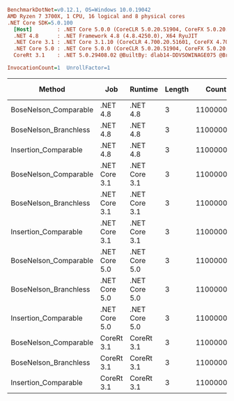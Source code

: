 ``` ini

BenchmarkDotNet=v0.12.1, OS=Windows 10.0.19042
AMD Ryzen 7 3700X, 1 CPU, 16 logical and 8 physical cores
.NET Core SDK=5.0.100
  [Host]        : .NET Core 5.0.0 (CoreCLR 5.0.20.51904, CoreFX 5.0.20.51904), X64 RyuJIT
  .NET 4.8      : .NET Framework 4.8 (4.8.4250.0), X64 RyuJIT
  .NET Core 3.1 : .NET Core 3.1.10 (CoreCLR 4.700.20.51601, CoreFX 4.700.20.51901), X64 RyuJIT
  .NET Core 5.0 : .NET Core 5.0.0 (CoreCLR 5.0.20.51904, CoreFX 5.0.20.51904), X64 RyuJIT
  CoreRt 3.1    : .NET 5.0.29408.02 @BuiltBy: dlab14-DDVSOWINAGE075 @Branch: master @Commit: 4ce1c21ac0d4d1a3b7f7a548214966f69ac9f199, X64 AOT

InvocationCount=1  UnrollFactor=1  

```
|                Method |           Job |       Runtime | Length |     Count |     Mean |   Error |  StdDev | Gen 0 | Gen 1 | Gen 2 | Allocated |
|---------------------- |-------------- |-------------- |------- |---------- |---------:|--------:|--------:|------:|------:|------:|----------:|
| BoseNelson_Comparable |      .NET 4.8 |      .NET 4.8 |      3 | 110000000 | 352.4 ms | 6.61 ms | 6.49 ms |     - |     - |     - |         - |
| BoseNelson_Branchless |      .NET 4.8 |      .NET 4.8 |      3 | 110000000 | 117.0 ms | 2.32 ms | 3.32 ms |     - |     - |     - |         - |
|  Insertion_Comparable |      .NET 4.8 |      .NET 4.8 |      3 | 110000000 | 611.3 ms | 2.31 ms | 2.16 ms |     - |     - |     - |         - |
| BoseNelson_Comparable | .NET Core 3.1 | .NET Core 3.1 |      3 | 110000000 | 346.2 ms | 3.43 ms | 3.04 ms |     - |     - |     - |    1336 B |
| BoseNelson_Branchless | .NET Core 3.1 | .NET Core 3.1 |      3 | 110000000 | 119.5 ms | 2.04 ms | 3.30 ms |     - |     - |     - |         - |
|  Insertion_Comparable | .NET Core 3.1 | .NET Core 3.1 |      3 | 110000000 | 532.0 ms | 1.80 ms | 1.50 ms |     - |     - |     - |         - |
| BoseNelson_Comparable | .NET Core 5.0 | .NET Core 5.0 |      3 | 110000000 | 338.7 ms | 1.13 ms | 1.00 ms |     - |     - |     - |         - |
| BoseNelson_Branchless | .NET Core 5.0 | .NET Core 5.0 |      3 | 110000000 | 121.3 ms | 2.33 ms | 5.21 ms |     - |     - |     - |         - |
|  Insertion_Comparable | .NET Core 5.0 | .NET Core 5.0 |      3 | 110000000 | 532.5 ms | 0.93 ms | 0.87 ms |     - |     - |     - |         - |
| BoseNelson_Comparable |    CoreRt 3.1 |    CoreRt 3.1 |      3 | 110000000 | 336.2 ms | 1.59 ms | 1.41 ms |     - |     - |     - |         - |
| BoseNelson_Branchless |    CoreRt 3.1 |    CoreRt 3.1 |      3 | 110000000 | 120.4 ms | 2.38 ms | 3.34 ms |     - |     - |     - |         - |
|  Insertion_Comparable |    CoreRt 3.1 |    CoreRt 3.1 |      3 | 110000000 | 534.5 ms | 3.44 ms | 3.22 ms |     - |     - |     - |         - |
